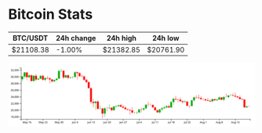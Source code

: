 # Bitcoin Stats

BTC/USDT|24h change|24h high|24h low|
|---|---|---|---|
|$21108.38|-1.00%|$21382.85|$20761.90|

<img src="./chart.svg">
